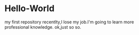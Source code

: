 # Hello-World
my first repository
recentlty,I lose my job.I'm going to learn more professional knowledge.
ok,just so so.
